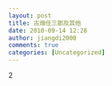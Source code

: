```yaml
---
layout: post
title: 古畑任三郎及其他
date: 2010-09-14 12:28
author: jiangdi2000
comments: true
categories: [Uncategorized]
---
```

2
